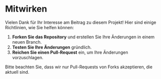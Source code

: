 # Mitwirken

Vielen Dank für Ihr Interesse am Beitrag zu diesem Projekt! Hier sind einige Richtlinien, wie Sie helfen können:

1. **Forken Sie das Repository** und erstellen Sie Ihre Änderungen in einem neuen Branch.
2. **Testen Sie Ihre Änderungen** gründlich.
3. **Reichen Sie einen Pull-Request** ein, um Ihre Änderungen vorzuschlagen.

Bitte beachten Sie, dass wir nur Pull-Requests von Forks akzeptieren, die aktuell sind.